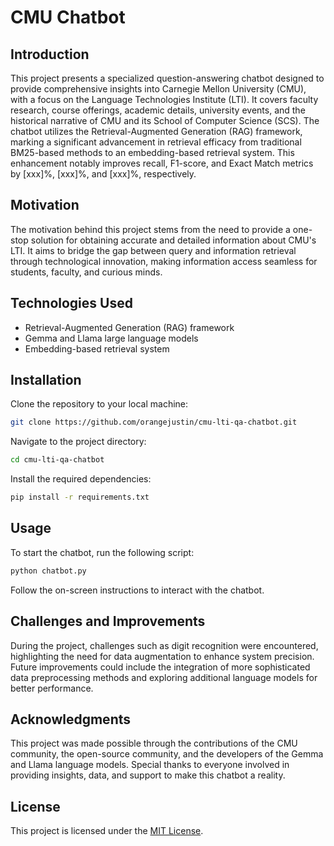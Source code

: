# CMU Chatbot

## Introduction
This project presents a specialized question-answering chatbot designed to provide comprehensive insights into Carnegie Mellon University (CMU), with a focus on the Language Technologies Institute (LTI). It covers faculty research, course offerings, academic details, university events, and the historical narrative of CMU and its School of Computer Science (SCS). The chatbot utilizes the Retrieval-Augmented Generation (RAG) framework, marking a significant advancement in retrieval efficacy from traditional BM25-based methods to an embedding-based retrieval system. This enhancement notably improves recall, F1-score, and Exact Match metrics by [xxx]%, [xxx]%, and [xxx]%, respectively.

## Motivation
The motivation behind this project stems from the need to provide a one-stop solution for obtaining accurate and detailed information about CMU's LTI. It aims to bridge the gap between query and information retrieval through technological innovation, making information access seamless for students, faculty, and curious minds.

## Technologies Used
- Retrieval-Augmented Generation (RAG) framework
- Gemma and Llama large language models
- Embedding-based retrieval system

## Installation

Clone the repository to your local machine:

```bash
git clone https://github.com/orangejustin/cmu-lti-qa-chatbot.git
```

Navigate to the project directory:

```bash
cd cmu-lti-qa-chatbot
```

Install the required dependencies:

```bash
pip install -r requirements.txt
```

## Usage

To start the chatbot, run the following script:

```bash
python chatbot.py
```

Follow the on-screen instructions to interact with the chatbot.

## Challenges and Improvements
During the project, challenges such as digit recognition were encountered, highlighting the need for data augmentation to enhance system precision. Future improvements could include the integration of more sophisticated data preprocessing methods and exploring additional language models for better performance.

## Acknowledgments
This project was made possible through the contributions of the CMU community, the open-source community, and the developers of the Gemma and Llama language models. Special thanks to everyone involved in providing insights, data, and support to make this chatbot a reality.

## License
This project is licensed under the [MIT License](LICENSE).
